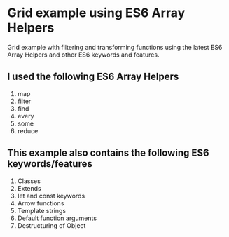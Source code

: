 # Grid example using ES6 Array Helpers

Grid example with filtering and transforming functions using the latest ES6 Array Helpers and other ES6 keywords and features.

## I used the following ES6 Array Helpers
1. map
2. filter
3. find
4. every
5. some
6. reduce

## This example also contains the following ES6 keywords/features
1. Classes
2. Extends
3. let and const keywords
4. Arrow functions
5. Template strings
6. Default function arguments
7. Destructuring of Object 